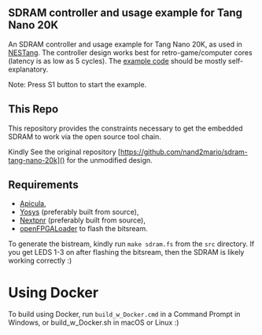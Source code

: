 ## SDRAM controller and usage example for Tang Nano 20K

An SDRAM controller and usage example for Tang Nano 20K, as used in [NESTang](https://github.com/nand2mario/nestang). The controller design works best for retro-game/computer cores (latency is as low as 5 cycles). The [example code](src/sdram_top.v) should be mostly self-explanatory.

Note: Press S1 button to start the example.

## This Repo
This repository provides the constraints necessary to get the embedded SDRAM to work via the open source tool chain.

Kindly See the original repository [https://github.com/nand2mario/sdram-tang-nano-20k]() for the unmodified design. 

## Requirements 
- [Apicula](https://github.com/yosyshq/apicula),
- [Yosys](https://github.com/yosyshq/yosys) (preferably built from source),
- [Nextpnr](https://github.com/yosyshq/nextpnr) (preferably built from source),
- [openFPGALoader](https://github.com/trabucayre/openFPGALoader) to flash the bitsream.
  
To generate the bistream, kindly run `make sdram.fs` from the `src` directory. If you get LEDS 1-3 on after flashing the bitsream, then the SDRAM is likely working correctly :)

# Using Docker

To build using Docker, run `build_w_Docker.cmd` in a Command Prompt in Windows, or build_w_Docker.sh in macOS or Linux :)